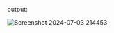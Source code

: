 output:

![Screenshot 2024-07-03 214453](https://github.com/santhoshkumar24263/santhosh-html/assets/127171952/2efb7504-af65-4b25-a40e-a88a423f363b)
